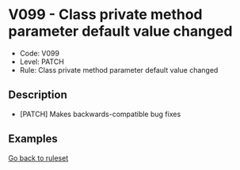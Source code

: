 # V099 - Class private method parameter default value changed

* Code: V099
* Level: PATCH
* Rule: Class private method parameter default value changed

## Description

* [PATCH] Makes backwards-compatible bug fixes

## Examples

[Go back to ruleset](../README.md)